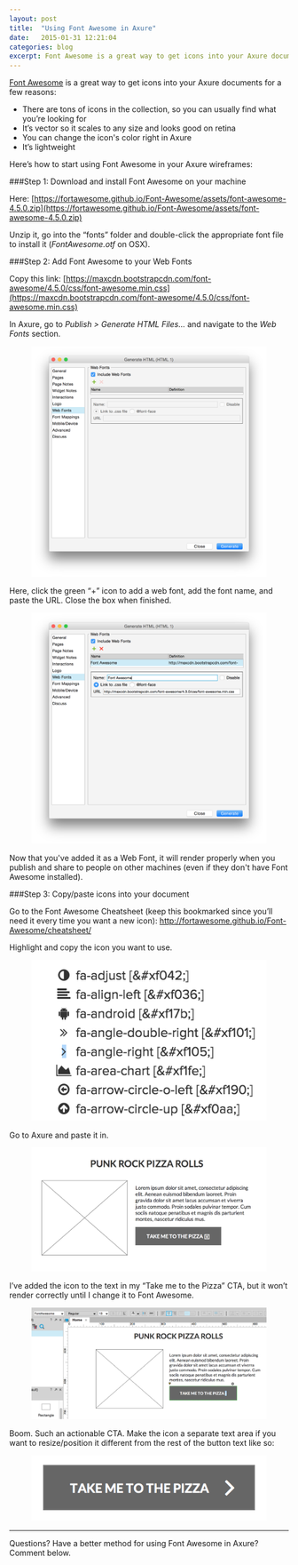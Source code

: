 ```yaml
---
layout: post
title:  "Using Font Awesome in Axure"
date:   2015-01-31 12:21:04
categories: blog
excerpt: Font Awesome is a great way to get icons into your Axure documents. There are tons of icons in the collection, it's super lightweight, and great for getting icons into your Axure wireframes quickly.
---
```

[Font Awesome](http://fortawesome.github.io/Font-Awesome/) is a great way to get icons into your Axure documents for a few reasons:

* There are tons of icons in the collection, so you can usually find what you’re looking for
* It’s vector so it scales to any size and looks good on retina
* You can change the icon's color right in Axure
* It’s lightweight

Here’s how to start using Font Awesome in your Axure wireframes:

###Step 1: Download and install Font Awesome on your machine

Here: [https://fortawesome.github.io/Font-Awesome/assets/font-awesome-4.5.0.zip](https://fortawesome.github.io/Font-Awesome/assets/font-awesome-4.5.0.zip)

Unzip it, go into the “fonts” folder and double-click the appropriate font file to install it (*FontAwesome.otf* on OSX).

###Step 2: Add Font Awesome to your Web Fonts

Copy this link: [https://maxcdn.bootstrapcdn.com/font-awesome/4.5.0/css/font-awesome.min.css](https://maxcdn.bootstrapcdn.com/font-awesome/4.5.0/css/font-awesome.min.css)

In Axure, go to *Publish > Generate HTML Files…* and navigate to the *Web Fonts* section.

<figure>
  <img data-action="zoom" src="/img/blog/font-awesome-axure/Screen-Shot-2015-01-31-at-12-46-10-PM.png" alt="Axure web fonts">
</figure>

Here, click the green “+” icon to add a web font, add the font name, and paste the URL. Close the box when finished.

<figure>
  <img data-action="zoom" src="/img/blog/font-awesome-axure/Screen-Shot-2015-01-31-at-12-46-28-PM.png" alt="Axure Web Fonts – Font Awesome added">
</figure>

Now that you've added it as a Web Font, it will render properly when you publish and share to people on other machines (even if they don't have Font Awesome installed).

###Step 3: Copy/paste icons into your document

Go to the Font Awesome Cheatsheet (keep this bookmarked since you’ll need it every time you want a new icon): http://fortawesome.github.io/Font-Awesome/cheatsheet/

Highlight and copy the icon you want to use.

<figure>
  <img data-action="zoom" src="/img/blog/font-awesome-axure/Screen-Shot-2015-01-31-at-12-53-42-PM.png" alt="Right caret highlighted">
</figure>

Go to Axure and paste it in.

<figure>
  <img data-action="zoom" src="/img/blog/font-awesome-axure/Screen-Shot-2015-01-31-at-12-55-51-PM.png" alt="Right caret pasted but rendering incorrectly">
</figure>

I’ve added the icon to the text in my “Take me to the Pizza” CTA, but it won’t render correctly until I change it to Font Awesome.

<figure>
  <img data-action="zoom" src="/img/blog/font-awesome-axure/Screen-Shot-2015-01-31-at-12-58-53-PM.png" alt="Text changed to Font Awesome">
</figure>

Boom. Such an actionable CTA. Make the icon a separate text area if you want to resize/position it different from the rest of the button text like so:

<figure>
  <img data-action="zoom" src="/img/blog/font-awesome-axure/Screen-Shot-2015-01-31-at-1-04-59-PM.png" alt="Reformatted icon">
</figure>

***

Questions? Have a better method for using Font Awesome in Axure? Comment below.

